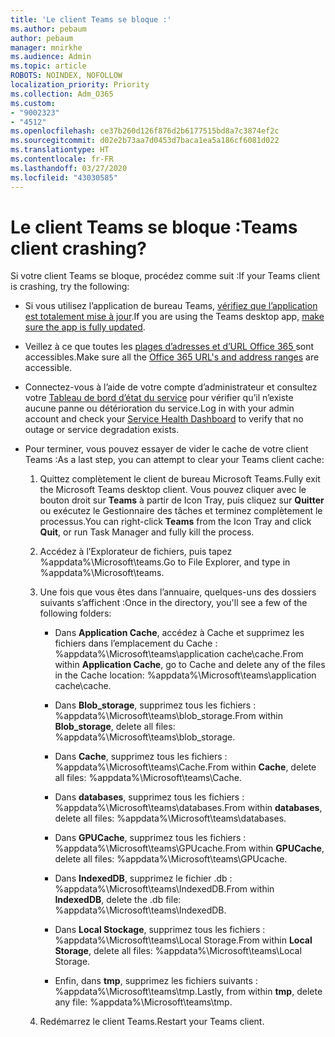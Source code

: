 ```yaml
---
title: 'Le client Teams se bloque :'
ms.author: pebaum
author: pebaum
manager: mnirkhe
ms.audience: Admin
ms.topic: article
ROBOTS: NOINDEX, NOFOLLOW
localization_priority: Priority
ms.collection: Adm_O365
ms.custom:
- "9002323"
- "4512"
ms.openlocfilehash: ce37b260d126f876d2b6177515bd8a7c3874ef2c
ms.sourcegitcommit: d02e2b73aa7d0453d7baca1ea5a186cf6081d022
ms.translationtype: HT
ms.contentlocale: fr-FR
ms.lasthandoff: 03/27/2020
ms.locfileid: "43030585"
---
```

# <a name="teams-client-crashing"></a><span data-ttu-id="03567-102">Le client Teams se bloque :</span><span class="sxs-lookup"><span data-stu-id="03567-102">Teams client crashing?</span></span>

<span data-ttu-id="03567-103">Si votre client Teams se bloque, procédez comme suit :</span><span class="sxs-lookup"><span data-stu-id="03567-103">If your Teams client is crashing, try the following:</span></span>

- <span data-ttu-id="03567-104">Si vous utilisez l’application de bureau Teams, [vérifiez que l’application est totalement mise à jour](https://support.office.com/article/Update-Microsoft-Teams-535a8e4b-45f0-4f6c-8b3d-91bca7a51db1).</span><span class="sxs-lookup"><span data-stu-id="03567-104">If you are using the Teams desktop app, [make sure the app is fully updated](https://support.office.com/article/Update-Microsoft-Teams-535a8e4b-45f0-4f6c-8b3d-91bca7a51db1).</span></span>

- <span data-ttu-id="03567-105">Veillez à ce que toutes les [plages d’adresses et d’URL Office 365 ](https://docs.microsoft.com/microsoftteams/connectivity-issues) sont accessibles.</span><span class="sxs-lookup"><span data-stu-id="03567-105">Make sure all the [Office 365 URL's and address ranges](https://docs.microsoft.com/microsoftteams/connectivity-issues) are accessible.</span></span>

- <span data-ttu-id="03567-106">Connectez-vous à l’aide de votre compte d’administrateur et consultez votre [Tableau de bord d’état du service](https://docs.microsoft.com/office365/enterprise/view-service-health) pour vérifier qu’il n’existe aucune panne ou détérioration du service.</span><span class="sxs-lookup"><span data-stu-id="03567-106">Log in with your admin account and check your [Service Health Dashboard](https://docs.microsoft.com/office365/enterprise/view-service-health) to verify that no outage or service degradation exists.</span></span>

 - <span data-ttu-id="03567-107">Pour terminer, vous pouvez essayer de vider le cache de votre client Teams :</span><span class="sxs-lookup"><span data-stu-id="03567-107">As a last step, you can attempt to clear your Teams client cache:</span></span>

    1.  <span data-ttu-id="03567-108">Quittez complètement le client de bureau Microsoft Teams.</span><span class="sxs-lookup"><span data-stu-id="03567-108">Fully exit the Microsoft Teams desktop client.</span></span> <span data-ttu-id="03567-109">Vous pouvez cliquer avec le bouton droit sur **Teams** à partir de Icon Tray, puis cliquez sur **Quitter** ou exécutez le Gestionnaire des tâches et terminez complètement le processus.</span><span class="sxs-lookup"><span data-stu-id="03567-109">You can right-click **Teams** from the Icon Tray and click **Quit**, or run Task Manager and fully kill the process.</span></span>

    2.  <span data-ttu-id="03567-110">Accédez à l’Explorateur de fichiers, puis tapez %appdata%\Microsoft\teams.</span><span class="sxs-lookup"><span data-stu-id="03567-110">Go to File Explorer, and type in %appdata%\Microsoft\teams.</span></span>

    3.  <span data-ttu-id="03567-111">Une fois que vous êtes dans l’annuaire, quelques-uns des dossiers suivants s’affichent :</span><span class="sxs-lookup"><span data-stu-id="03567-111">Once in the directory, you'll see a few of the following folders:</span></span>

         - <span data-ttu-id="03567-112">Dans **Application Cache**, accédez à Cache et supprimez les fichiers dans l’emplacement du Cache : %appdata%\Microsoft\teams\application cache\cache.</span><span class="sxs-lookup"><span data-stu-id="03567-112">From within **Application Cache**, go to Cache and delete any of the files in the Cache location:  %appdata%\Microsoft\teams\application cache\cache.</span></span>

        - <span data-ttu-id="03567-113">Dans **Blob_storage**, supprimez tous les fichiers : %appdata%\Microsoft\teams\blob_storage.</span><span class="sxs-lookup"><span data-stu-id="03567-113">From within **Blob_storage**, delete all files: %appdata%\Microsoft\teams\blob_storage.</span></span>

        - <span data-ttu-id="03567-114">Dans **Cache**, supprimez tous les fichiers : %appdata%\Microsoft\teams\Cache.</span><span class="sxs-lookup"><span data-stu-id="03567-114">From within **Cache**, delete all files: %appdata%\Microsoft\teams\Cache.</span></span>

        - <span data-ttu-id="03567-115">Dans **databases**, supprimez tous les fichiers : %appdata%\Microsoft\teams\databases.</span><span class="sxs-lookup"><span data-stu-id="03567-115">From within **databases**, delete all files: %appdata%\Microsoft\teams\databases.</span></span>

        - <span data-ttu-id="03567-116">Dans **GPUCache**, supprimez tous les fichiers : %appdata%\Microsoft\teams\GPUcache.</span><span class="sxs-lookup"><span data-stu-id="03567-116">From within **GPUCache**, delete all files: %appdata%\Microsoft\teams\GPUcache.</span></span>

        - <span data-ttu-id="03567-117">Dans **IndexedDB**, supprimez le fichier .db : %appdata%\Microsoft\teams\IndexedDB.</span><span class="sxs-lookup"><span data-stu-id="03567-117">From within **IndexedDB**, delete the .db file: %appdata%\Microsoft\teams\IndexedDB.</span></span>

        - <span data-ttu-id="03567-118">Dans **Local Stockage**, supprimez tous les fichiers : %appdata%\Microsoft\teams\Local Storage.</span><span class="sxs-lookup"><span data-stu-id="03567-118">From within **Local Storage**, delete all files: %appdata%\Microsoft\teams\Local Storage.</span></span>

        - <span data-ttu-id="03567-119">Enfin, dans **tmp**, supprimez les fichiers suivants : %appdata%\Microsoft\teams\tmp.</span><span class="sxs-lookup"><span data-stu-id="03567-119">Lastly, from within **tmp**, delete any file: %appdata%\Microsoft\teams\tmp.</span></span>

    4. <span data-ttu-id="03567-120">Redémarrez le client Teams.</span><span class="sxs-lookup"><span data-stu-id="03567-120">Restart your Teams client.</span></span>
